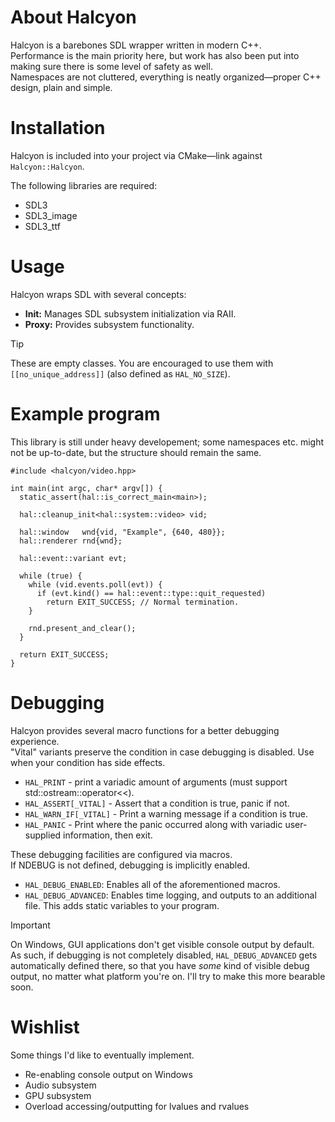 # About Halcyon
Halcyon is a barebones SDL wrapper written in modern C++.  
Performance is the main priority here, but work has also been put into making sure there is some level of safety as well.  
Namespaces are not cluttered, everything is neatly organized—proper C++ design, plain and simple.  

# Installation
Halcyon is included into your project via CMake—link against `Halcyon::Halcyon`.

The following libraries are required:
- SDL3
- SDL3_image
- SDL3_ttf

# Usage
Halcyon wraps SDL with several concepts:
- **Init:** Manages SDL subsystem initialization via RAII.
- **Proxy:** Provides subsystem functionality.

> [!TIP]
> These are empty classes. You are encouraged to use them with `[[no_unique_address]]` (also defined as `HAL_NO_SIZE`).

# Example program
This library is still under heavy developement; some namespaces etc. might not be up-to-date, but the structure should remain the same.
```
#include <halcyon/video.hpp>

int main(int argc, char* argv[]) {
  static_assert(hal::is_correct_main<main>);

  hal::cleanup_init<hal::system::video> vid;

  hal::window   wnd{vid, "Example", {640, 480}};
  hal::renderer rnd{wnd};

  hal::event::variant evt;

  while (true) {
    while (vid.events.poll(evt)) {
      if (evt.kind() == hal::event::type::quit_requested)
        return EXIT_SUCCESS; // Normal termination.
    }

    rnd.present_and_clear();
  }

  return EXIT_SUCCESS;
}
```

# Debugging
Halcyon provides several macro functions for a better debugging experience.  
"Vital" variants preserve the condition in case debugging is disabled. Use when your condition has side effects.
- `HAL_PRINT` - print a variadic amount of arguments (must support std::ostream::operator<<).
- `HAL_ASSERT[_VITAL]` - Assert that a condition is true, panic if not.
- `HAL_WARN_IF[_VITAL]` - Print a warning message if a condition is true.
- `HAL_PANIC` - Print where the panic occurred along with variadic user-supplied information, then exit.

These debugging facilities are configured via macros.  
If NDEBUG is not defined, debugging is implicitly enabled.
- `HAL_DEBUG_ENABLED`: Enables all of the aforementioned macros.
- `HAL_DEBUG_ADVANCED`: Enables time logging, and outputs to an additional file. This adds static variables to your program.

> [!IMPORTANT]
> On Windows, GUI applications don't get visible console output by default. As such, if debugging is not completely disabled, `HAL_DEBUG_ADVANCED` gets automatically defined there, so that you have _some_ kind of visible debug output, no matter what platform you're on. I'll try to make this more bearable soon.

# Wishlist
Some things I'd like to eventually implement. 
- Re-enabling console output on Windows
- Audio subsystem
- GPU subsystem
- Overload accessing/outputting for lvalues and rvalues
